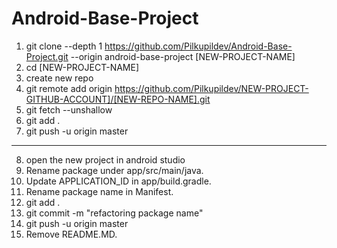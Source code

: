 # Android-Base-Project

1. git clone --depth 1 https://github.com/Pilkupildev/Android-Base-Project.git --origin android-base-project [NEW-PROJECT-NAME]
2. cd [NEW-PROJECT-NAME] 
3. create new repo 
4. git remote add origin https://github.com/Pilkupildev/NEW-PROJECT-GITHUB-ACCOUNT]/[NEW-REPO-NAME].git 
5. git fetch --unshallow 
6. git add . 
7. git push -u origin master 
--------------------------
8. open the new project in android studio
9. Rename package under app/src/main/java. 
10. Update APPLICATION_ID in app/build.gradle. 
11. Rename package name in Manifest. 
12. git add . 
13. git commit -m "refactoring package name" 
14. git push -u origin master 
15. Remove README.MD.
